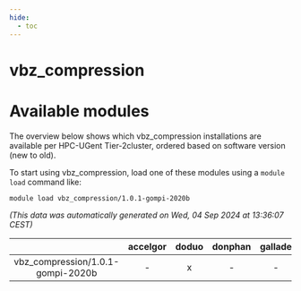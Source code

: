```yaml
---
hide:
  - toc
---
```


vbz_compression
===============

# Available modules


The overview below shows which vbz_compression installations are available per HPC-UGent Tier-2cluster, ordered based on software version (new to old).

To start using vbz_compression, load one of these modules using a `module load` command like:

```shell
module load vbz_compression/1.0.1-gompi-2020b
```

*(This data was automatically generated on Wed, 04 Sep 2024 at 13:36:07 CEST)*  

| |accelgor|doduo|donphan|gallade|joltik|shinx|skitty|
| :---: | :---: | :---: | :---: | :---: | :---: | :---: | :---: |
|vbz_compression/1.0.1-gompi-2020b|-|x|-|-|-|-|-|
